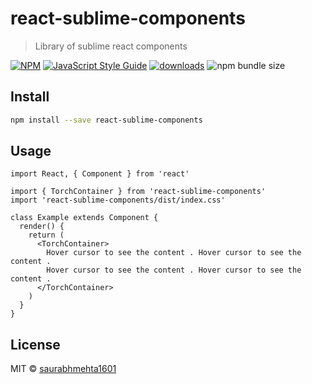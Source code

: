 # react-sublime-components

> Library of sublime react components

[![NPM](https://img.shields.io/npm/v/react-sublime-components.svg)](https://www.npmjs.com/package/react-sublime-components) [![JavaScript Style Guide](https://img.shields.io/badge/code_style-standard-brightgreen.svg)](https://standardjs.com) [![downloads](https://img.shields.io/npm/dw/react-sublime-components)](https://www.npmjs.com/package/react-sublime-components) ![npm bundle size](https://img.shields.io/bundlephobia/minzip/react-sublime-components)

## Install

```bash
npm install --save react-sublime-components
```

## Usage

```tsx
import React, { Component } from 'react'

import { TorchContainer } from 'react-sublime-components'
import 'react-sublime-components/dist/index.css'

class Example extends Component {
  render() {
    return (
      <TorchContainer>
        Hover cursor to see the content . Hover cursor to see the content .
        Hover cursor to see the content . Hover cursor to see the content .
      </TorchContainer>
    )
  }
}
```

## License

MIT © [saurabhmehta1601](https://github.com/saurabhmehta1601)
